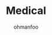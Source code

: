 ---
Aliases:
- '#Medical'
author: ohmanfoo
created: '2022-08-07'
source: '#todo'
tags: ' #;'
title: Medical
---